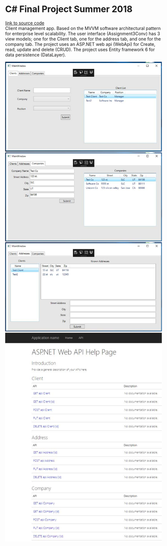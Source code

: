 # C# Final Project Summer 2018
<a href="https://github.com/chardur/c-FinalSummer18/">link to source code</a>  
Client management app. Based on the MVVM software architectural pattern for enterprise level scalability.
The user interface (Assignment3Conv) has 3 view models; one for the Client tab, one for the address tab, and one for the company tab.
The project uses an ASP.NET web api (WebApi) for Create, read, update and delete (CRUD).
The project uses Entity framework 6 for data persistence (DataLayer).

<p>
<img src="clientTab.jpg" alt="image">
<img src="companyTab.jpg" alt="image">
<img src="addressTab.jpg" alt="image">
<img src="api.jpg" alt="image">
</p>

<head>
<meta property="og:image" content="https://chardur.github.io/c-FinalSummer18/clientTab.jpg" />
</head>
